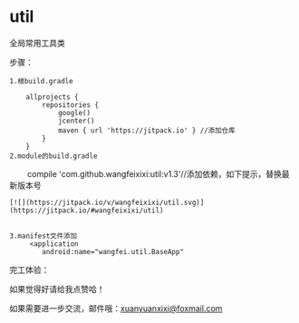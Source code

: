 # util
全局常用工具类

步骤：

    1.根build.gradle

        allprojects {
            repositories {
                google()
                jcenter()
                maven { url 'https://jitpack.io' } //添加仓库
            }
        }
    2.module的build.gradle

         compile 'com.github.wangfeixixi:util:v1.3'//添加依赖，如下提示，替换最新版本号
             
    [![](https://jitpack.io/v/wangfeixixi/util.svg)](https://jitpack.io/#wangfeixixi/util)
        
        
    3.manifest文件添加
         <application
            android:name="wangfei.util.BaseApp"        
    
完工体验：

如果觉得好请给我点赞哈！

如果需要进一步交流，邮件哦：xuanyuanxixi@foxmail.com


